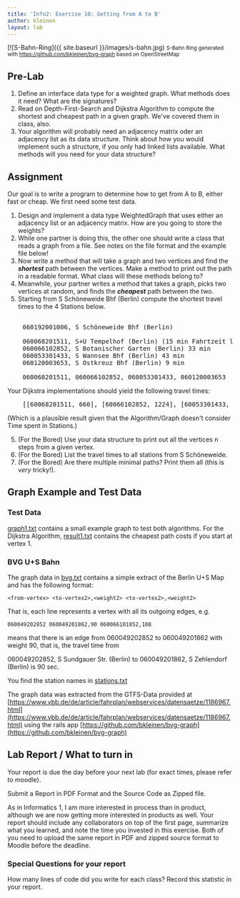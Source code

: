 ```yaml
---
title: 'Info2: Exercise 10: Getting from A to B'
author: kleinen
layout: lab
---
```


[![S-Bahn-Ring]({{ site.baseurl }}/images/s-bahn.jpg)
<small class = "float-right">S-Bahn Ring generated with https://github.com/bkleinen/bvg-graph based on OpenStreetMap</small>



## Pre-Lab

1. Define an interface data type for a weighted graph. What methods does it need? What are the signatures?
2. Read on Depth-First-Search and Dijkstra Algorithm to compute the shortest and cheapest path in a given graph. We've covered them in class, also.
3. Your algorithm will probably need an adjacency matrix oder an adjacency list as its data structure. Think about how you would implement such a structure, if you only had linked lists available. What methods will you need for your data structure?

## Assignment

Our goal is to write a program to determine how to get from A to B, either fast or cheap. We first need some test data.

1. Design and implement a data type WeightedGraph that uses either an adjacency list or an adjacency matrix. How are you going to store the weights?
2. While one partner is doing this, the other one should write a class that reads a graph from a file. See notes on the file format and the example file below!
3. Now write a method that will take a graph and two vertices and find the ***shortest*** path between the vertices. Make a method to print out the path in a readable format. What class will these methods belong to?
4. Meanwhile, your partner writes a method that takes a graph, picks two vertices at random, and finds the ***cheapest*** path between the two.
5. Starting from S Schöneweide Bhf (Berlin) compute the shortest travel times to the 4 Stations below.
<pre>

    060192001006, S Schöneweide Bhf (Berlin)

    060068201511, S+U Tempelhof (Berlin) (15 min Fahrtzeit laut BVG)
    060066102852, S Botanischer Garten (Berlin) 33 min
    060053301433, S Wannsee Bhf (Berlin) 43 min
    060120003653, S Ostkreuz Bhf (Berlin) 9 min

    060068201511, 060066102852, 060053301433, 060120003653
</pre>

Your Dijkstra implementations should yield the following travel times:
<pre>
    [[60068201511, 660], [60066102852, 1224], [60053301433, 1950], [60120003653, 504]]
</pre>

(Which is a plausible result given that the Algorithm/Graph doesn't consider Time spent in Stations.)

5. (For the Bored) Use your data structure to print out all the vertices n steps from a given vertex.
6. (For the Bored) List the travel times to all stations from S Schöneweide.
7. (For the Bored) Are there multiple minimal paths? Print them all (this is *very* tricky!).


## Graph Example and Test Data
### Test Data
[graph1.txt](../lab-10-data/graph1.txt) contains a small example graph to test both algorithms. For the Dijkstra Algorithm, [result1.txt](../lab-10-data/result1.txt) contains the cheapest path costs if you start at vertex 1.

### BVG U+S Bahn

The graph data in [bvg.txt](../lab-10-data/bvg.txt) contains a simple extract of the Berlin U+S Map and has the following format:

    <from-vertex> <to-vertex2>,<weight2> <to-vertex2>,<weight2>

That is, each line represents a vertex with all its outgoing edges, e.g.

    060049202852 060049201862,90 060066101852,108

means that there is an edge from 060049202852 to 060049201862 with weight 90, that is, the travel time from

060049202852, S Sundgauer Str. (Berlin) to 060049201862, S Zehlendorf (Berlin) is 90 sec.

You find the station names in [stations.txt](../lab-10-data/stations.txt)

The graph data was extracted from the GTFS-Data provided at [https://www.vbb.de/de/article/fahrplan/webservices/datensaetze/1186967.html](https://www.vbb.de/de/article/fahrplan/webservices/datensaetze/1186967.html) using the rails app [https://github.com/bkleinen/bvg-graph](https://github.com/bkleinen/bvg-graph)

## Lab Report / What to turn in

Your report is due the day before your next lab (for exact times, please refer to moodle).

Submit a Report in PDF Format and the Source Code as Zipped file.

As in Informatics 1, I am more interested in process than in product,
although we are now getting more interested in products as well.
Your report should include any collaborators on top of the first page,
summarize what you learned,
and note the time you invested in this exercise.
Both of you need to upload the same report in PDF and zipped source format to Moodle before the
deadline.

### Special Questions for your report
How many lines of code did you write for each class? Record this statistic in your report.
